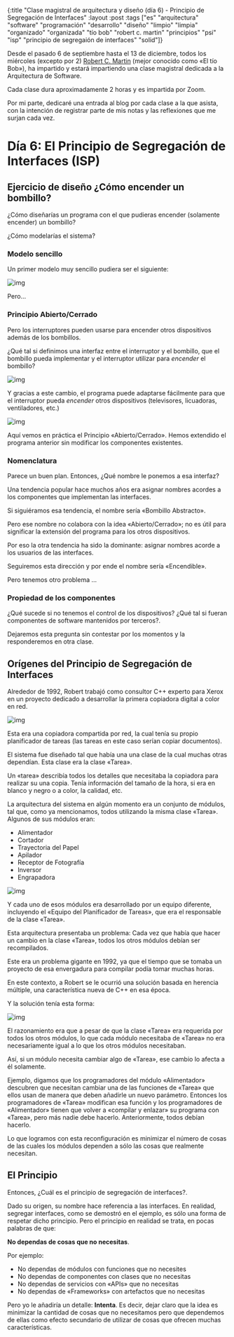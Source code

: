 {:title "Clase magistral de arquitectura y diseño (día 6) - Principio de Segregación de Interfaces"
 :layout :post
 :tags ["es" "arquitectura" "software" "programación" "desarrollo" "diseño" "limpio" "limpia" "organizado" "organizada" "tío bob" "robert c. martin" "principios" "psi" "isp" "principio de segregaión de interfaces" "solid"]}

Desde el pasado 6 de septiembre hasta el 13 de diciembre, todos los
miércoles (excepto por 2) [Robert
C. Martin](https://es.wikipedia.org/wiki/Robert_C._Martin) (mejor
conocido como «El tío Bob»), ha impartido y estará impartiendo una
clase magistral dedicada a la Arquitectura de Software.

Cada clase dura aproximadamente 2 horas y es impartida por Zoom.

Por mi parte, dedicaré una entrada al blog por cada clase a la que
asista, con la intención de registrar parte de mis notas y las
reflexiones que me surjan cada vez.

# Día 6: El Principio de Segregación de Interfaces (ISP)

## Ejercicio de diseño ¿Cómo encender un bombillo?

¿Cómo diseñarías un programa con el que pudieras encender (solamente
encender) un bombillo?

¿Cómo modelarías el sistema?

### Modelo sencillo

Un primer modelo muy sencillo pudiera ser el siguiente:

![img](/img/bombillo-simple.svg)

Pero...

### Principio Abierto/Cerrado

Pero los interruptores pueden usarse para encender otros dispositivos
además de los bombillos.

¿Qué tal si definimos una interfaz entre el interruptor y el
bombillo, que el bombillo pueda implementar y el interruptor utilizar
para *encender* el bombillo?

![img](/img/bombillo-interfaz.svg)

Y gracias a este cambio, el programa puede adaptarse fácilmente para
que el interruptor pueda *encender* otros dispositivos (televisores,
licuadoras, ventiladores, etc.)

![img](/img/interruptor-extendido.svg)

Aquí vemos en práctica el Principio «Abierto/Cerrado». Hemos extendido
el programa anterior sin modificar los componentes existentes.

### Nomenclatura

Parece un buen plan. Entonces, ¿Qué nombre le ponemos a esa interfaz?

Una tendencia popular hace muchos años era asignar nombres acordes a
los componentes que implementan las interfaces.

Si siguiéramos esa tendencia, el nombre sería «Bombillo Abstracto».

Pero ese nombre no colabora con la idea «Abierto/Cerrado»; no es útil
para significar la extensión del programa para los otros dispositivos.

Por eso la otra tendencia ha sido la dominante: asignar nombres acorde
a los usuarios de las interfaces.

Seguiremos esta dirección y por ende el nombre sería «Encendible».

Pero tenemos otro problema ...

### Propiedad de los componentes

¿Qué sucede si no tenemos el control de los dispositivos? ¿Qué tal si
fueran componentes de software mantenidos por terceros?.

Dejaremos esta pregunta sin contestar por los momentos y la
responderemos en otra clase.

## Orígenes del Principio de Segregación de Interfaces

Alrededor de 1992, Robert trabajó como consultor
C++ experto para Xerox en un proyecto dedicado a desarrollar la
primera copiadora digital a color en red.

![img](/img/xerox-copier.png)

Esta era una copiadora compartida por red, la cual tenía su propio
planificador de tareas (las tareas en este caso serían copiar
documentos).

El sistema fue diseñado tal que había una una clase de la cual muchas
otras dependían. Esta clase era la clase «Tarea».

Un «tarea» describía todos los detalles que necesitaba la copiadora
para realizar su una copia. Tenía información del tamaño de la hora,
si era en blanco y negro o a color, la calidad, etc.

La arquitectura del sistema en algún momento era un conjunto de
módulos, tal que, como ya mencionamos, todos utilizando la misma clase
«Tarea». Algunos de sus módulos eran:

 - Alimentador
 - Cortador
 - Trayectoria del Papel
 - Apilador
 - Receptor de Fotografía
 - Inversor
 - Engrapadora

![img](/img/tarea-v1.svg)

Y cada uno de esos módulos era desarrollado por un equipo diferente,
incluyendo el «Equipo del Planificador de Tareas», que era el
responsable de la clase «Tarea».

Esta arquitectura presentaba un problema: Cada vez que había que hacer
un cambio en la clase «Tarea», todos los otros módulos debían ser
recompilados.

Este era un problema gigante en 1992, ya que el tiempo que se tomaba
un proyecto de esa envergadura para compilar podía tomar muchas horas.

En este contexto, a Robert se le ocurrió una solución basada en
herencia múltiple, una característica nueva de C++ en esa época.

Y la solución tenía esta forma:

![img](/img/tarea-v2.svg)

El razonamiento era que a pesar de que la clase «Tarea» era requerida
por todos los otros módulos, lo que cada módulo necesitaba de «Tarea»
no era necesariamente igual a lo que los otros módulos necesitaban.

Así, si un módulo necesita cambiar algo de «Tarea», ese cambio lo
afecta a él solamente.

Ejemplo, digamos que los programadores del módulo «Alimentador»
descubren que necesitan cambiar una de las funciones de «Tarea» que
ellos usan de manera que deben añadirle un nuevo parámetro. Entonces
los programadores de «Tarea» modifican esa función y los programadores
de «Alimentador» tienen que volver a «compilar y enlazar» su programa
con «Tarea», pero más nadie debe hacerlo. Anteriormente, todos debían
hacerlo.

Lo que logramos con esta reconfiguración es minimizar el número de
cosas de las cuales los módulos dependen a sólo las cosas que
realmente necesitan.

## El Principio

Entonces, ¿Cuál es el principio de segregación de interfaces?.

Dado su origen, su nombre hace referencia a las interfaces. En
realidad, segregar interfaces, como se demostró en el ejemplo, es sólo
una forma de respetar dicho principio. Pero el principio en realidad se
trata, en pocas palabras de que:

**No dependas de cosas que no necesitas**.

Por ejemplo:

 - No dependas de módulos con funciones que no necesites
 - No dependas de componentes con clases que no necesitas
 - No dependas de servicios con «APIs» que no necesitas
 - No dependas de «Frameworks» con artefactos que no necesitas

Pero yo le añadiría un detalle: **Intenta**. Es decir, dejar claro que
la idea es minimizar la cantidad de cosas que no necesitamos pero que
dependemos de ellas como efecto secundario de utilizar de cosas que
ofrecen muchas características.
